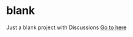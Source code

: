 # blank
Just a blank project with Discussions
[Go to here](https://github.com/YHX2010/blank/discussions)
